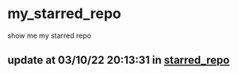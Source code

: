 # my_starred_repo
show me my starred repo

update at 03/10/22 20:13:31 in [starred_repo](./index.html)
---

